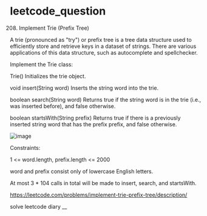 # leetcode_question

208. Implement Trie (Prefix Tree)

A trie (pronounced as "try") or prefix tree is a tree data structure used to efficiently store and retrieve keys in a dataset of strings. There are various applications of this data structure, such as autocomplete and spellchecker.

Implement the Trie class:

Trie() Initializes the trie object.

void insert(String word) Inserts the string word into the trie.

boolean search(String word) Returns true if the string word is in the trie (i.e., was inserted before), and false otherwise.

boolean startsWith(String prefix) Returns true if there is a previously inserted string word that has the prefix prefix, and false otherwise.

![image](https://user-images.githubusercontent.com/103315098/225919409-04be570f-1fb1-4f6b-929b-d19cc09d7af6.png)

Constraints:

1 <= word.length, prefix.length <= 2000

word and prefix consist only of lowercase English letters.

At most 3 * 104 calls in total will be made to insert, search, and startsWith.

https://leetcode.com/problems/implement-trie-prefix-tree/description/
 
 

solve leetcode diary
__
